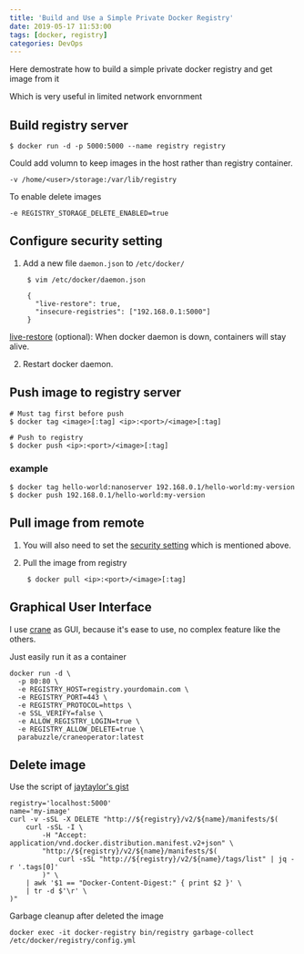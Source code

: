 ```yaml
---
title: 'Build and Use a Simple Private Docker Registry'
date: 2019-05-17 11:53:00
tags: [docker, registry]
categories: DevOps
---
```


Here demostrate how to build a simple private docker registry and get image from it

Which is very useful in limited network envornment

<!--More-->

## Build registry server

    $ docker run -d -p 5000:5000 --name registry registry

Could add volumn to keep images in the host rather than registry container.

    -v /home/<user>/storage:/var/lib/registry

To enable delete images

    -e REGISTRY_STORAGE_DELETE_ENABLED=true

## Configure security setting

1. Add a new file `daemon.json` to `/etc/docker/`

        $ vim /etc/docker/daemon.json

        {
          "live-restore": true,
          "insecure-registries": ["192.168.0.1:5000"]
        }

[live-restore](https://docs.docker.com/config/containers/live-restore/) (optional): When docker daemon is down, containers will stay alive.

2. Restart docker daemon.

## Push image to registry server

    # Must tag first before push
    $ docker tag <image>[:tag] <ip>:<port>/<image>[:tag]
    
    # Push to registry
    $ docker push <ip>:<port>/<image>[:tag]

### example 

    $ docker tag hello-world:nanoserver 192.168.0.1/hello-world:my-version
    $ docker push 192.168.0.1/hello-world:my-version

## Pull image from remote

1. You will also need to set the [security setting](#configure-security-setting) which is mentioned above.

2. Pull the image from registry

        $ docker pull <ip>:<port>/<image>[:tag]

## Graphical User Interface

I use [crane](https://hub.docker.com/r/parabuzzle/craneoperator/) as GUI, because it's ease to use, no complex feature like the others.

Just easily run it as a container

    docker run -d \
      -p 80:80 \
      -e REGISTRY_HOST=registry.yourdomain.com \
      -e REGISTRY_PORT=443 \
      -e REGISTRY_PROTOCOL=https \
      -e SSL_VERIFY=false \
      -e ALLOW_REGISTRY_LOGIN=true \
      -e REGISTRY_ALLOW_DELETE=true \
      parabuzzle/craneoperator:latest

## Delete image

Use the script of [jaytaylor's gist](https://gist.github.com/jaytaylor/86d5efaddda926a25fa68c263830dac1)

    registry='localhost:5000'
    name='my-image'
    curl -v -sSL -X DELETE "http://${registry}/v2/${name}/manifests/$(
        curl -sSL -I \
            -H "Accept: application/vnd.docker.distribution.manifest.v2+json" \
            "http://${registry}/v2/${name}/manifests/$(
                curl -sSL "http://${registry}/v2/${name}/tags/list" | jq -r '.tags[0]'
            )" \
        | awk '$1 == "Docker-Content-Digest:" { print $2 }' \
        | tr -d $'\r' \
    )"
    
Garbage cleanup after deleted the image
 
    docker exec -it docker-registry bin/registry garbage-collect /etc/docker/registry/config.yml
